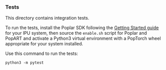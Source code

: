 <!-- Copyright (c) 2021 Graphcore Ltd. All rights reserved. -->
### Tests

This directory contains integration tests.

To run the tests, install the Poplar SDK following the [Getting Started guide](https://docs.graphcore.ai/en/latest/getting-started.html) for your IPU system, then source the `enable.sh` script for Poplar and PopART and activate a Python3 virtual environment with a PopTorch wheel appropriate for your system installed.

Use this command to run the tests:
```
python3 -m pytest
```
